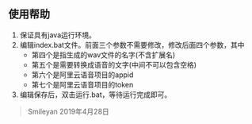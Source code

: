 ## 使用帮助

1. 保证具有java运行环境。
2. 编辑index.bat文件。前面三个参数不需要修改，修改后面四个参数，其中
   * 第四个是指生成的wav文件的名字(不含扩展名)
   * 第五个是需要转换成语音的文字(中间不可以包含空格)
   * 第六个是阿里云语音项目的appid
   * 第七个是阿里云语音项目的token
3. 编辑保存后，双击运行.bat，等待运行完成即可。

> Smileyan 2019年4月28日